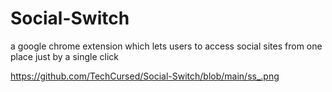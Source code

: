 # Social-Switch
a google chrome extension which lets users to access social sites from one place just by a single click

https://github.com/TechCursed/Social-Switch/blob/main/ss_.png
